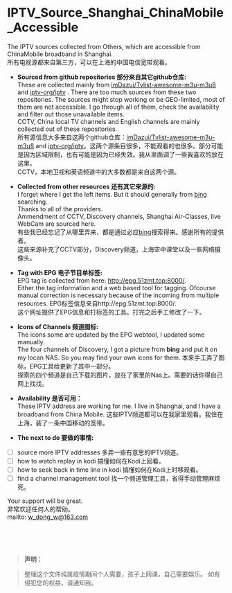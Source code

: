 # IPTV_Source_Shanghai_ChinaMobile_Accessible
The IPTV sources collected from Others, which are accessible from ChinaMobile broadband in Shanghai. <br />
所有电视源都来自第三方，可以在上海的中国电信宽带观看。

- **Sourced from github repositories 部分来自其它github仓库:**<br />
These are collected mainly from [imDazui/Tvlist-awesome-m3u-m3u8](https://github.com/imDazui/Tvlist-awesome-m3u-m3u8) and [iptv-org/iptv](https://github.com/iptv-org/iptv) . There are too much sources from these two repositories. The sources might stop working or be GEO-limited, most of them are not accessible. I go through all of them, check the availability and filter out those unavailable items. <br />
CCTV, China local TV channels and English channels are mainly collected out of these repositories. <br />
所有源信息大多来自这两个github仓库：[imDazui/Tvlist-awesome-m3u-m3u8](https://github.com/imDazui/Tvlist-awesome-m3u-m3u8) and [iptv-org/iptv](https://github.com/iptv-org/iptv)。这两个源条目很多，不能观看的也很多。部分可能是因为区域限制，也有可能是因为已经失效。我从里面调了一些我喜欢的放在这里。<br />
CCTV，本地卫视和英语频道中的大多数都是来自这两个源。


- **Collected from other resources 还有其它来源的:**<br />
I forget where I get the left items. But it should generally from [bing](https://bing.com) searching. <br />
Thanks to all of the providers. <br />
Ammendment of CCTV, Discovery channels, Shanghai Air-Classes, live WebCam are sourced here.<br />
有些我已经忘记了从哪里弄来，都是通过必应[bing](https://bing.com)搜索得来。感谢所有的提供者。<br />
这些来源补充了CCTV部分，Discovery频道，上海空中课堂以及一些网络摄像头。

- **Tag with EPG 电子节目单标签:**<br />
EPG tag is collected from here: http://epg.51zmt.top:8000/. <br>
Either the tag information and a web based tool for tagging. Ofcourse manual correction is necessary because of the incoming from multiple resources. 
EPG标签信息来自http://epg.51zmt.top:8000/. <br>
这个网址提供了EPG信息和打标签的工具。打完之后手工修改了一下。 

- **Icons of Channels 频道图标:**<br />
The icons some are updated by the EPG webtool, I updated some manually. <br />
The four channels of Discovery, I got a picture from **bing** and put it on my locan NAS. So you may find your own icons for them. 
本来手工弄了图标，EPG工具给更新了其中一部分。<br />
探索的四个频道是自己下载的图片，放在了家里的Nas上。需要的话你得自己网上找找。

- **Availability 是否可用：**<br />
These IPTV address are working for me. I live in Shanghai, and I have a broadband from China Mobile. 
这些IPTV频道都可以在我家里观看。我住在上海，装了一条中国移动的宽带。<br />

- **The next to do 要做的事情:**<br />
- [ ] source more IPTV addresses 多弄一些有意思的IPTV频道。
- [ ] how to watch replay in kodi 搞懂如何在Kodi上回看。
- [ ] how to seek back in time line in kodi 搞懂如何在Kodi上时移观看。
- [ ] find a channel management tool 找一个频道管理工具，省得手动管理麻烦死。

Your support will be great. <br />
非常欢迎任何人的帮助。<br />
mailto: w_dong_w@163.com

<br /><br /><br />
> **声明：**

> 整理这个文件纯属疫情期间个人需要，孩子上网课，自己需要娱乐。
如有侵犯您的权益，请通知我。
